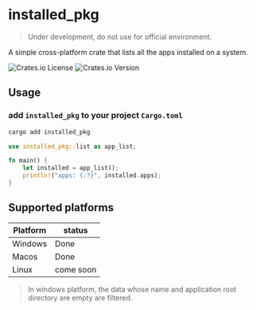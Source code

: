 # installed_pkg

> Under development, do not use for official environment.

A simple cross-platform crate that lists all the apps installed on a system.

![Crates.io License](https://img.shields.io/crates/l/installed_pkg)
![Crates.io Version](https://img.shields.io/crates/v/installed_pkg)

## Usage

### add `installed_pkg` to your project `Cargo.toml`

```bash
cargo add installed_pkg
```

```rs
use installed_pkg::list as app_list;

fn main() {
    let installed = app_list();
    println!("apps: {:?}", installed.apps);
}
```

## Supported platforms

| Platform | status    |
| -------- | --------- |
| Windows  | Done      |
| Macos    | Done      |
| Linux    | come soon |

> In windows platform, the data whose name and application root directory are empty are filtered.